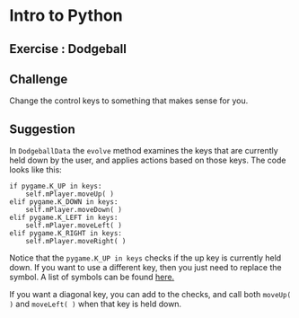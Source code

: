 Intro to Python
===============================================

Exercise : Dodgeball
------------------------

Challenge
----------

Change the control keys to something that makes sense
for you.


Suggestion
----------

In `DodgeballData` the `evolve` method examines the keys that
are currently held down by the user, and applies actions based
on those keys.  The code looks like this:

    if pygame.K_UP in keys:
        self.mPlayer.moveUp( )
    elif pygame.K_DOWN in keys:
        self.mPlayer.moveDown( )
    elif pygame.K_LEFT in keys:
        self.mPlayer.moveLeft( )
    elif pygame.K_RIGHT in keys:
        self.mPlayer.moveRight( )


Notice that the `pygame.K_UP in keys` checks if the up key is currently
held down.  If you want to use a different key, then you just need to
replace the symbol.  A list of symbols can be found 
[here.](https://www.pygame.org/docs/ref/key.html)


If you want a diagonal key, you can add to the checks, and 
call both `moveUp( )` and `moveLeft( )` when that key is held down.
